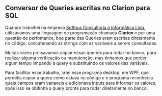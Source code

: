 ## Conversor de Queries escritas no Clarion para SQL ##

Quando trabalhei na empresa [Softbus Consultoria e Informática Ltda](https://www.softbus.net.br/), utilizavamos uma linguagem de programação chamada **Clarion** e por uma questão de perfomance, boa parte das Queries eram escritas diretamente no código, concatenando as strings com as variáveis a serem consultadas.

Muitas vezes prcisavamos copiar essas queries para rodar no banco, para realizar alguma verificação ou manutenção, mas tinhamos que perder algum tempo limpando a query e substituindo os valores das variáveis. 

Para facilitar esse trabalho, criei esse programa desktop, em WPF, que permitia copiar a query como estava no código e o programa reconhecia quais campos eram variaveis e adicionava inputs para informar os valores, após isso se obitinha a query pronta para rodar diretamente no banco.
